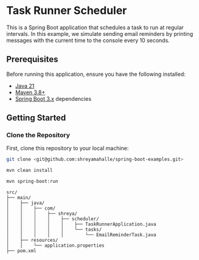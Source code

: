 # Task Runner Scheduler

This is a Spring Boot application that schedules a task to run at regular intervals. In this example, we simulate sending email reminders by printing messages with the current time to the console every 10 seconds.

## Prerequisites

Before running this application, ensure you have the following installed:

- [Java 21](https://adoptium.net/)
- [Maven 3.8+](https://maven.apache.org/)
- [Spring Boot 3.x](https://spring.io/projects/spring-boot) dependencies

## Getting Started

### Clone the Repository

First, clone this repository to your local machine:

```bash
git clone <git@github.com:shreyamahalle/spring-boot-examples.git>
````

```bash
mvn clean install
```
````bash
mvn spring-boot:run
````
````
src/
├── main/
│    ├── java/
│    │    ├── com/
│    │    │    ├── shreya/
│    │    │    │    ├── scheduler/
│    │    │    │    │    ├── TaskRunnerApplication.java
│    │    │    │    │    └── tasks/
│    │    │    │    │        └── EmailReminderTask.java
│    ├── resources/
│    │    └── application.properties
├── pom.xml
````